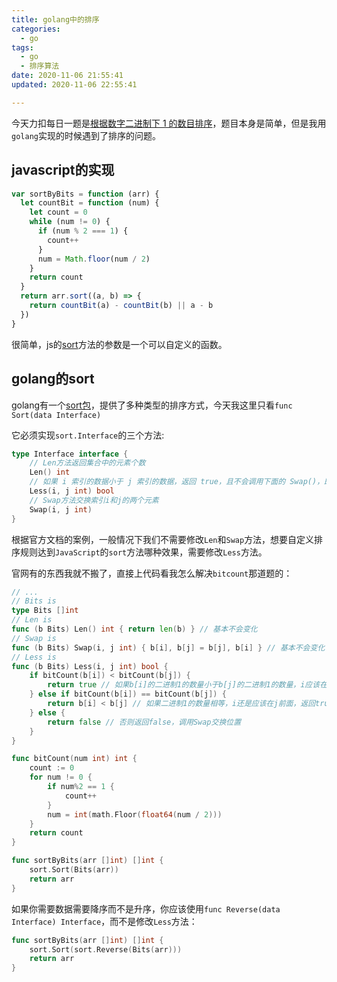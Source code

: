 ```yaml
---
title: golang中的排序
categories:
  - go
tags:
  - go
  - 排序算法
date: 2020-11-06 21:55:41
updated: 2020-11-06 22:55:41

---
```


今天力扣每日一题是[根据数字二进制下 1 的数目排序](https://leetcode-cn.com/problems/sort-integers-by-the-number-of-1-bits/)，题目本身是简单，但是我用`golang`实现的时候遇到了排序的问题。

## javascript的实现

```js
var sortByBits = function (arr) {
  let countBit = function (num) {
    let count = 0
    while (num != 0) {
      if (num % 2 === 1) {
        count++
      }
      num = Math.floor(num / 2)
    }
    return count
  }
  return arr.sort((a, b) => {
    return countBit(a) - countBit(b) || a - b
  })
}
```

很简单，js的[sort](https://developer.mozilla.org/zh-CN/docs/Web/JavaScript/Reference/Global_Objects/Array/sort)方法的参数是一个可以自定义的函数。

## golang的sort

golang有一个[sort包](https://studygolang.com/pkgdoc)，提供了多种类型的排序方式，今天我这里只看`func Sort(data Interface)`

它必须实现`sort.Interface`的三个方法:
<!--more-->

```go
type Interface interface {
    // Len方法返回集合中的元素个数
    Len() int
    // 如果 i 索引的数据小于 j 索引的数据，返回 true，且不会调用下面的 Swap()，即数据升序排序。
    Less(i, j int) bool
    // Swap方法交换索引i和j的两个元素
    Swap(i, j int)
}
```

根据官方文档的案例，一般情况下我们不需要修改`Len`和`Swap`方法，想要自定义排序规则达到`JavaScript`的`sort`方法哪种效果，需要修改`Less`方法。

官网有的东西我就不搬了，直接上代码看我怎么解决`bitcount`那道题的：

```go
// ...
// Bits is
type Bits []int
// Len is
func (b Bits) Len() int { return len(b) } // 基本不会变化
// Swap is
func (b Bits) Swap(i, j int) { b[i], b[j] = b[j], b[i] } // 基本不会变化
// Less is
func (b Bits) Less(i, j int) bool {
	if bitCount(b[i]) < bitCount(b[j]) {
		return true // 如果b[i]的二进制1的数量小于b[j]的二进制1的数量，i应该在j前面，返回true
	} else if bitCount(b[i]) == bitCount(b[j]) {
		return b[i] < b[j] // 如果二进制1的数量相等，i还是应该在j前面，返回true
	} else {
		return false // 否则返回false，调用Swap交换位置
	}
}

func bitCount(num int) int {
	count := 0
	for num != 0 {
		if num%2 == 1 {
			count++
		}
		num = int(math.Floor(float64(num / 2)))
	}
	return count
}

func sortByBits(arr []int) []int {
	sort.Sort(Bits(arr))
	return arr
}
```

如果你需要数据需要降序而不是升序，你应该使用`func Reverse(data Interface) Interface`，而不是修改`Less`方法：

```go
func sortByBits(arr []int) []int {
	sort.Sort(sort.Reverse(Bits(arr)))
	return arr
}
```

